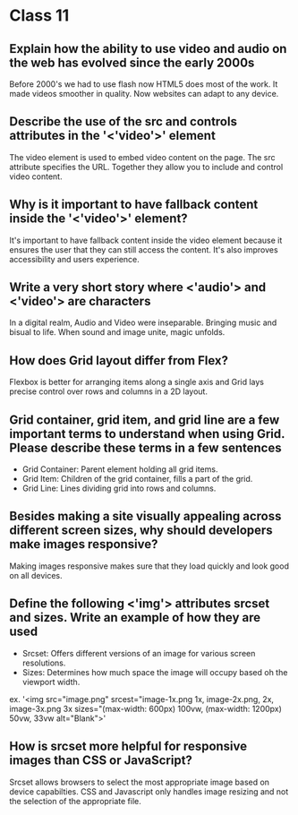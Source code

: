 # Class 11

## Explain how the ability to use video and audio on the web has evolved since the early 2000s

Before 2000's we had to use flash now HTML5 does most of the work. It made videos smoother in quality. Now websites can adapt to any device.

## Describe the use of the src and controls attributes in the '<'video'>' element

The video element is used to embed video content on the page. The src attribute specifies the URL. Together they allow you to include and control video content.

## Why is it important to have fallback content inside the '<'video'>' element?

It's important to have fallback content inside the video element because it ensures the user that they can still access the content. It's also improves accessibility and users experience.

## Write a very short story where <'audio'> and <'video'> are characters

In a digital realm, Audio and Video were inseparable. Bringing music and bisual to life. When sound and image unite, magic unfolds.

## How does Grid layout differ from Flex?

Flexbox is better for arranging items along a single axis and Grid lays precise control over rows and columns in a 2D layout.

## Grid container, grid item, and grid line are a few important terms to understand when using Grid. Please describe these terms in a few sentences

- Grid Container: Parent element holding all grid items.
- Grid Item: Children of the grid container, fills a part of the grid.
- Grid Line: Lines dividing grid into rows and columns.

## Besides making a site visually appealing across different screen sizes, why should developers make images responsive?

Making images responsive makes sure that they load quickly and look good on all devices.

## Define the following <'img'> attributes srcset and sizes. Write an example of how they are used

- Srcset: Offers different versions of an image for various screen resolutions.
- Sizes: Determines how much space the image will occupy based oh the viewport width.

ex. '<img src="image.png"
     srcest="image-1x.png 1x, image-2x.png, 2x, image-3x.png 3x
     sizes="(max-width: 600px) 100vw, (max-width: 1200px) 50vw, 33vw
     alt="Blank">'

## How is srcset more helpful for responsive images than CSS or JavaScript?

Srcset allows browsers to select the most appropriate image based on device capabilties. CSS and Javascript only handles image resizing and not the selection of the appropriate file.
